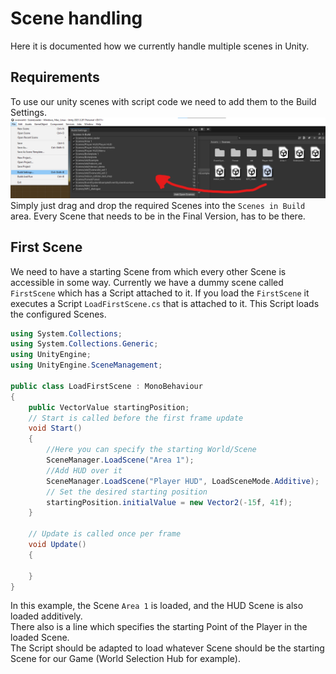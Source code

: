 # Scene handling

Here it is documented how we currently handle multiple scenes in Unity.

## Requirements

To use our unity scenes with script code we need to add them to the Build Settings.  
![build settings](build-settings-scenes.png)  
Simply just drag and drop the required Scenes into the `Scenes in Build` area.
Every Scene that needs to be in the Final Version, has to be there.

## First Scene

We need to have a starting Scene from which every other Scene is accessible in some way. Currently we have a dummy scene called `FirstScene` which has a Script attached to it. If you load the `FirstScene` it executes a Script `LoadFirstScene.cs` that is attached to it. This Script loads the configured Scenes.

```c#
using System.Collections;
using System.Collections.Generic;
using UnityEngine;
using UnityEngine.SceneManagement;

public class LoadFirstScene : MonoBehaviour
{
    public VectorValue startingPosition;
    // Start is called before the first frame update
    void Start()
    {
        //Here you can specify the starting World/Scene
        SceneManager.LoadScene("Area 1");
        //Add HUD over it
        SceneManager.LoadScene("Player HUD", LoadSceneMode.Additive);
        // Set the desired starting position
        startingPosition.initialValue = new Vector2(-15f, 41f);
    }

    // Update is called once per frame
    void Update()
    {
        
    }
}


```

In this example, the Scene `Area 1` is loaded, and the HUD Scene is also loaded additively.  
There also is a line which specifies the starting Point of the Player in the loaded Scene.  
The Script should be adapted to load whatever Scene should be the starting Scene for our Game (World Selection Hub for example).

